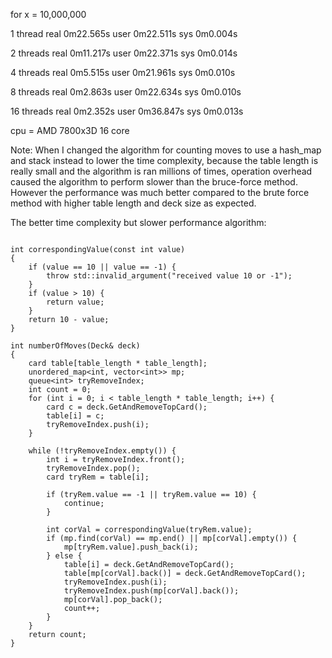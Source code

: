 for x = 10,000,000 

1 thread 
real    0m22.565s
user    0m22.511s
sys     0m0.004s


2 threads 
real    0m11.217s
user    0m22.371s
sys     0m0.014s


4 threads
real    0m5.515s
user    0m21.961s
sys     0m0.010s


8 threads
real    0m2.863s
user    0m22.634s
sys     0m0.010s


16 threads
real    0m2.352s
user    0m36.847s
sys     0m0.013s


cpu = AMD 7800x3D 16 core

Note: When I changed the algorithm for counting moves to use a hash_map and stack instead to lower the time complexity, because the table length is really small and the algorithm is ran millions of times, operation overhead caused the algorithm to perform slower than the bruce-force method. However the performance was much better compared to the brute force method with higher table length and deck size as expected.

The better time complexity but slower performance algorithm:

```

int correspondingValue(const int value)
{
    if (value == 10 || value == -1) {
        throw std::invalid_argument("received value 10 or -1");
    }
    if (value > 10) {
        return value;
    }
    return 10 - value;
}

int numberOfMoves(Deck& deck)
{
    card table[table_length * table_length];
    unordered_map<int, vector<int>> mp;
    queue<int> tryRemoveIndex;
    int count = 0;
    for (int i = 0; i < table_length * table_length; i++) {
        card c = deck.GetAndRemoveTopCard();
        table[i] = c;
        tryRemoveIndex.push(i);
    }

    while (!tryRemoveIndex.empty()) {
        int i = tryRemoveIndex.front();
        tryRemoveIndex.pop();
        card tryRem = table[i];

        if (tryRem.value == -1 || tryRem.value == 10) {
            continue;
        }

        int corVal = correspondingValue(tryRem.value);
        if (mp.find(corVal) == mp.end() || mp[corVal].empty()) {
            mp[tryRem.value].push_back(i);
        } else {
            table[i] = deck.GetAndRemoveTopCard();
            table[mp[corVal].back()] = deck.GetAndRemoveTopCard();
            tryRemoveIndex.push(i);
            tryRemoveIndex.push(mp[corVal].back());
            mp[corVal].pop_back();
            count++;
        }
    }
    return count;
}

```
